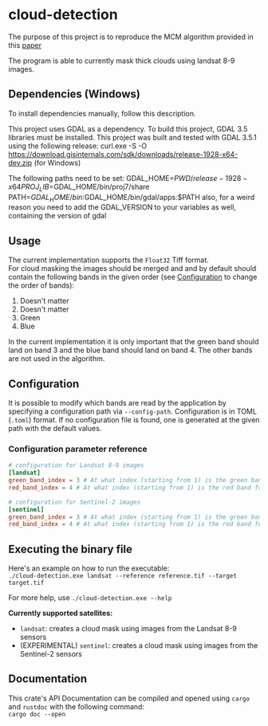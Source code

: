 # cloud-detection

The purpose of this project is to reproduce the MCM algorithm provided in this [paper](https://isprs-archives.copernicus.org/articles/XLI-B2/95/2016/isprs-archives-XLI-B2-95-2016.pdf)

The program is able to currently mask thick clouds using landsat 8-9 images.

## Dependencies (Windows)

To install dependencies manually, follow this description.

This project uses GDAL as a dependency. To build this project, GDAL 3.5 libraries must be installed.
This project was built and tested with GDAL 3.5.1 using the following release:
curl.exe -S -O https://download.gisinternals.com/sdk/downloads/release-1928-x64-dev.zip (for Windows)

The following paths need to be set:
GDAL_HOME=$PWD/release-1928-x64
PROJ_LIB=$GDAL_HOME/bin/proj7/share
PATH=$GDAL_HOME/bin:$GDAL_HOME/bin/gdal/apps:$PATH
also, for a weird reason you need to add the GDAL_VERSION to your variables as well, containing the version of gdal

## Usage

The current implementation supports the `Float32` Tiff format.  
For cloud masking the images should be merged and and by default should contain the following bands in the given order (see [Configuration](#configuration) to change the order of bands):

1. Doesn't matter
2. Doesn't matter
3. Green
4. Blue

In the current implementation it is only important that the green band should land on band 3 and the blue band should land on band 4. The other bands are not used in the algorithm.

## Configuration

It is possible to modify which bands are read by the application by specifying a configuration path via `--config-path`. Configuration is in TOML (`.toml`) format. If no configuration file is found, one is generated at the given path with the default values.

### Configuration parameter reference

```toml
# configuration for Landsat 8-9 images
[landsat]
green_band_index = 3 # At what index (starting from 1) is the green band found.
red_band_index = 4 # At what index (starting from 1) is the red band found.

# configuration for Sentinel-2 images
[sentinel]
green_band_index = 3 # At what index (starting from 1) is the green band found.
red_band_index = 4 # At what index (starting from 1) is the red band found.
```

## Executing the binary file

Here's an example on how to run the executable:  
`./cloud-detection.exe landsat --reference reference.tif --target target.tif`

For more help, use `./cloud-detection.exe --help`

**Currently supported satellites:**

- `landsat`: creates a cloud mask using images from the Landsat 8-9 sensors
- (EXPERIMENTAL) `sentinel`: creates a cloud mask using images from the Sentinel-2 sensors

## Documentation

This crate's API Documentation can be compiled and opened using `cargo` and `rustdoc` with the following command:  
`cargo doc --open`
